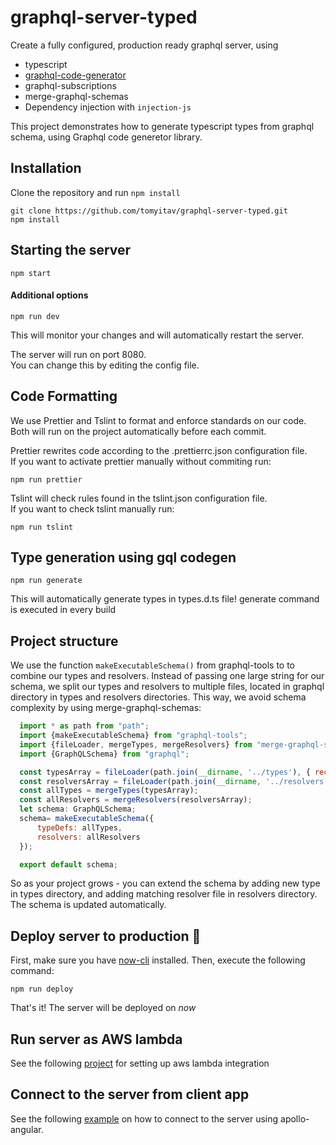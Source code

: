 # graphql-server-typed

Create a fully configured, production ready graphql server, using

+ typescript
+ [graphql-code-generator](https://github.com/dotansimha/graphql-code-generator)
+ graphql-subscriptions
+ merge-graphql-schemas
+ Dependency injection with `injection-js`

This project demonstrates how to generate typescript types from graphql schema, using Graphql code generetor library.

## Installation

Clone the repository and run `npm install`

```
git clone https://github.com/tomyitav/graphql-server-typed.git
npm install
```

## Starting the server

```
npm start
```

#### Additional options

```
npm run dev
```

This will monitor your changes and will automatically restart the server.

The server will run on port 8080. </br>
You can change this by editing the config file.

## Code Formatting

We use Prettier and Tslint to format and enforce standards on our code. </br>
Both will run on the project automatically before each commit. </br>

Prettier rewrites code according to the .prettierrc.json configuration file. </br>
If you want to activate prettier manually without commiting run: </br>

```
npm run prettier
```

Tslint will check rules found in the tslint.json configuration file. <br/>
If you want to check tslint manually run: </br>

```
npm run tslint
```


## Type generation using gql codegen

```
npm run generate
```

This will automatically generate types in types.d.ts file!
generate command is executed in every build

## Project structure

We use the function `makeExecutableSchema()` from graphql-tools to to combine our
types and resolvers. Instead of passing one large string for our schema, we
split our types and resolvers to multiple files, located in graphql directory in
types and resolvers directories. This way, we avoid schema complexity by using
merge-graphql-schemas:

```js
  import * as path from "path";
  import {makeExecutableSchema} from "graphql-tools";
  import {fileLoader, mergeTypes, mergeResolvers} from "merge-graphql-schemas";
  import {GraphQLSchema} from "graphql";

  const typesArray = fileLoader(path.join(__dirname, '../types'), { recursive: true });
  const resolversArray = fileLoader(path.join(__dirname, '../resolvers'));
  const allTypes = mergeTypes(typesArray);
  const allResolvers = mergeResolvers(resolversArray);
  let schema: GraphQLSchema;
  schema= makeExecutableSchema({
      typeDefs: allTypes,
      resolvers: allResolvers
  });

  export default schema;
```

So as your project grows - you can extend the schema by adding new type in types
directory, and adding matching resolver file in resolvers directory. The schema
is updated automatically.

## Deploy server to production :rocket:
First, make sure you have [now-cli](https://zeit.co/now) installed.
Then, execute the following command:

```
npm run deploy
```

That's it! The server will be deployed on *now*

## Run server as AWS lambda

See the following [project](https://github.com/tomyitav/apollo-typed-lambda) for setting up aws lambda integration

## Connect to the server from client app

See the following [example](https://github.com/tomyitav/apollo-angular-client-starter) on how to connect to the server using apollo-angular.

